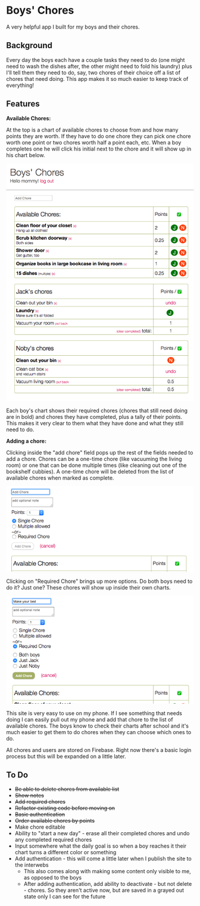 # Boys' Chores

A very helpful app I built for my boys and their chores. 

## Background

Every day the boys each have a couple tasks they need to do (one might need to wash the dishes after, the other might need to fold his laundry) plus I'll tell them they need to do, say, two chores of their choice off a list of chores that need doing. This app makes it so much easier to keep track of everything! 

## Features

**Available Chores:**

At the top is a chart of available chores to choose from and how many points they are worth. If they have to do one chore they can pick one chore worth one point or two chores worth half a point each, etc. When a boy completes one he will click his initial next to the chore and it will show up in his chart below. 

![](./public/screenshot.jpg)

Each boy's chart shows their required chores (chores that still need doing are in bold) and chores they have completed, plus a tally of their points. This makes it very clear to them what they have done and what they still need to do. 

**Adding a chore:**

Clicking inside the "add chore" field pops up the rest of the fields needed to add a chore. Chores can be a one-time chore (like vacuuming the living room) or one that can be done multiple times (like cleaning out one of the bookshelf cubbies). A one-time chore will be deleted from the list of available chores when marked as complete. 

![](./public/add1.jpg)

Clicking on "Required Chore" brings up more options. Do both boys need to do it? Just one? These chores will show up inside their own charts.

![](./public/add2.jpg)

This site is very easy to use on my phone. If I see something that needs doing I can easily pull out my phone and add that chore to the list of available chores. The boys know to check their charts after school and it's much easier to get them to do chores when they can choose which ones to do. 

All chores and users are stored on Firebase. Right now there's a basic login process but this will be expanded on a little later.

## To Do
* ~~Be able to delete chores from available list~~
* ~~Show notes~~
* ~~Add required chores~~
* ~~Refactor existing code before moving on~~
* ~~Basic authentication~~
* ~~Order available chores by points~~
* Make chore editable 
* Ability to "start a new day" - erase all their completed chores and undo any completed required chores
* Input somewhere what the daily goal is so when a boy reaches it their chart turns a different color or something
* Add authentication - this will come a little later when I publish the site to the interwebs
  * This also comes along with making some content only visible to me, as opposed to the boys
  * After adding authentication, add ability to deactivate - but not delete - chores. So they aren't active now, but are saved in a grayed out state only I can see for the future